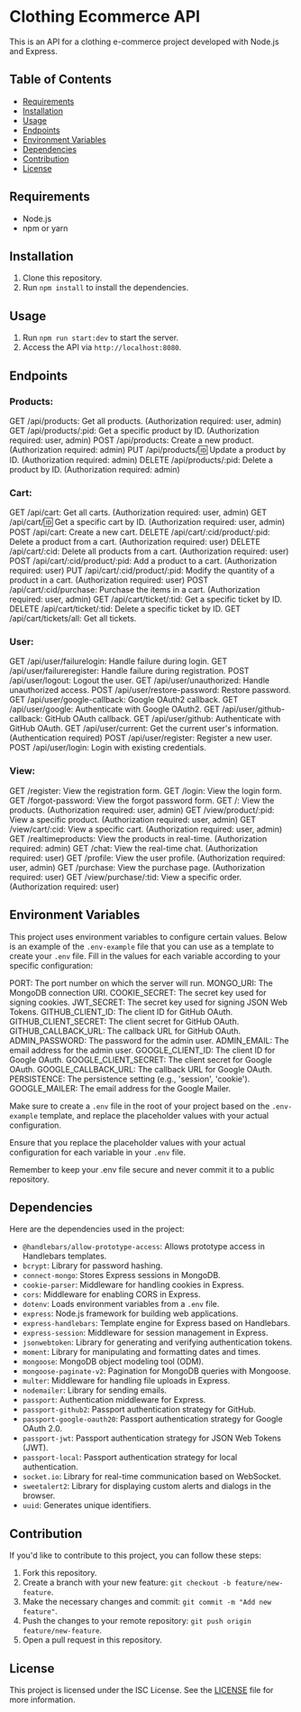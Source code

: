 # Clothing Ecommerce API

This is an API for a clothing e-commerce project developed with Node.js and Express.

## Table of Contents

- [Requirements](#requirements)
- [Installation](#installation)
- [Usage](#usage)
- [Endpoints](#endpoints)
- [Environment Variables](#environment-variables)
- [Dependencies](#dependencies)
- [Contribution](#contribution)
- [License](#license)

## Requirements

- Node.js
- npm or yarn

## Installation

1. Clone this repository.
2. Run `npm install` to install the dependencies.

## Usage

1. Run `npm run start:dev` to start the server.
2. Access the API via `http://localhost:8080`.

## Endpoints

### Products:
GET /api/products: Get all products. (Authorization required: user, admin)
GET /api/products/:pid: Get a specific product by ID. (Authorization required: user, admin)
POST /api/products: Create a new product. (Authorization required: admin)
PUT /api/products/:id: Update a product by ID. (Authorization required: admin)
DELETE /api/products/:pid: Delete a product by ID. (Authorization required: admin)
### Cart:
GET /api/cart: Get all carts. (Authorization required: user, admin)
GET /api/cart/:id: Get a specific cart by ID. (Authorization required: user, admin)
POST /api/cart: Create a new cart.
DELETE /api/cart/:cid/product/:pid: Delete a product from a cart. (Authorization required: user)
DELETE /api/cart/:cid: Delete all products from a cart. (Authorization required: user)
POST /api/cart/:cid/product/:pid: Add a product to a cart. (Authorization required: user)
PUT /api/cart/:cid/product/:pid: Modify the quantity of a product in a cart. (Authorization required: user)
POST /api/cart/:cid/purchase: Purchase the items in a cart. (Authorization required: user, admin)
GET /api/cart/ticket/:tid: Get a specific ticket by ID.
DELETE /api/cart/ticket/:tid: Delete a specific ticket by ID.
GET /api/cart/tickets/all: Get all tickets.
### User:
GET /api/user/failurelogin: Handle failure during login.
GET /api/user/failureregister: Handle failure during registration.
POST /api/user/logout: Logout the user.
GET /api/user/unauthorized: Handle unauthorized access.
POST /api/user/restore-password: Restore password.
GET /api/user/google-callback: Google OAuth2 callback.
GET /api/user/google: Authenticate with Google OAuth2.
GET /api/user/github-callback: GitHub OAuth callback.
GET /api/user/github: Authenticate with GitHub OAuth.
GET /api/user/current: Get the current user's information. (Authentication required)
POST /api/user/register: Register a new user.
POST /api/user/login: Login with existing credentials.
###  View:
GET /register: View the registration form.
GET /login: View the login form.
GET /forgot-password: View the forgot password form.
GET /: View the products. (Authorization required: user, admin)
GET /view/product/:pid: View a specific product. (Authorization required: user, admin)
GET /view/cart/:cid: View a specific cart. (Authorization required: user, admin)
GET /realtimeproducts: View the products in real-time. (Authorization required: admin)
GET /chat: View the real-time chat. (Authorization required: user)
GET /profile: View the user profile. (Authorization required: user, admin)
GET /purchase: View the purchase page. (Authorization required: user)
GET /view/purchase/:tid: View a specific order. (Authorization required: user)

## Environment Variables

This project uses environment variables to configure certain values. Below is an example of the `.env-example` file that you can use as a template to create your `.env` file. Fill in the values for each variable according to your specific configuration:

PORT: The port number on which the server will run.
MONGO_URI: The MongoDB connection URI.
COOKIE_SECRET: The secret key used for signing cookies.
JWT_SECRET: The secret key used for signing JSON Web Tokens.
GITHUB_CLIENT_ID: The client ID for GitHub OAuth.
GITHUB_CLIENT_SECRET: The client secret for GitHub OAuth.
GITHUB_CALLBACK_URL: The callback URL for GitHub OAuth.
ADMIN_PASSWORD: The password for the admin user.
ADMIN_EMAIL: The email address for the admin user.
GOOGLE_CLIENT_ID: The client ID for Google OAuth.
GOOGLE_CLIENT_SECRET: The client secret for Google OAuth.
GOOGLE_CALLBACK_URL: The callback URL for Google OAuth.
PERSISTENCE: The persistence setting (e.g., 'session', 'cookie').
GOOGLE_MAILER: The email address for the Google Mailer.

Make sure to create a `.env` file in the root of your project based on the `.env-example` template, and replace the placeholder values with your actual configuration.

Ensure that you replace the placeholder values with your actual configuration for each variable in your `.env` file.

Remember to keep your .env file secure and never commit it to a public repository.

## Dependencies

Here are the dependencies used in the project:

- `@handlebars/allow-prototype-access`: Allows prototype access in Handlebars templates.
- `bcrypt`: Library for password hashing.
- `connect-mongo`: Stores Express sessions in MongoDB.
- `cookie-parser`: Middleware for handling cookies in Express.
- `cors`: Middleware for enabling CORS in Express.
- `dotenv`: Loads environment variables from a `.env` file.
- `express`: Node.js framework for building web applications.
- `express-handlebars`: Template engine for Express based on Handlebars.
- `express-session`: Middleware for session management in Express.
- `jsonwebtoken`: Library for generating and verifying authentication tokens.
- `moment`: Library for manipulating and formatting dates and times.
- `mongoose`: MongoDB object modeling tool (ODM).
- `mongoose-paginate-v2`: Pagination for MongoDB queries with Mongoose.
- `multer`: Middleware for handling file uploads in Express.
- `nodemailer`: Library for sending emails.
- `passport`: Authentication middleware for Express.
- `passport-github2`: Passport authentication strategy for GitHub.
- `passport-google-oauth20`: Passport authentication strategy for Google OAuth 2.0.
- `passport-jwt`: Passport authentication strategy for JSON Web Tokens (JWT).
- `passport-local`: Passport authentication strategy for local authentication.
- `socket.io`: Library for real-time communication based on WebSocket.
- `sweetalert2`: Library for displaying custom alerts and dialogs in the browser.
- `uuid`: Generates unique identifiers.

## Contribution

If you'd like to contribute to this project, you can follow these steps:

1. Fork this repository.
2. Create a branch with your new feature: `git checkout -b feature/new-feature`.
3. Make the necessary changes and commit: `git commit -m "Add new feature"`.
4. Push the changes to your remote repository: `git push origin feature/new-feature`.
5. Open a pull request in this repository.

## License

This project is licensed under the ISC License. See the [LICENSE](LICENSE) file for more information.
